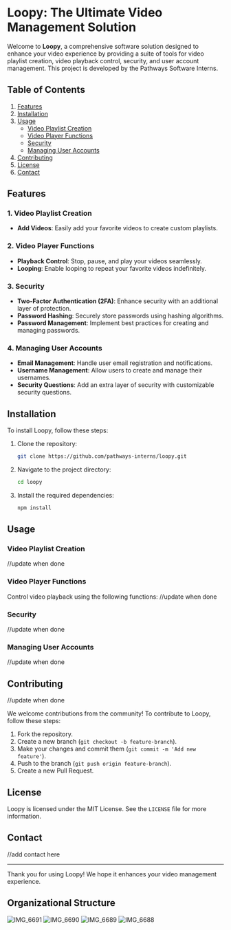 # Loopy: The Ultimate Video Management Solution

Welcome to **Loopy**, a comprehensive software solution designed to enhance your video experience by providing a suite of tools for video playlist creation, video playback control, security, and user account management. This project is developed by the Pathways Software Interns.

## Table of Contents

1. [Features](#features)
2. [Installation](#installation)
3. [Usage](#usage)
    - [Video Playlist Creation](#video-playlist-creation)
    - [Video Player Functions](#video-player-functions)
    - [Security](#security)
    - [Managing User Accounts](#managing-user-accounts)
4. [Contributing](#contributing)
5. [License](#license)
6. [Contact](#contact)

## Features

### 1. Video Playlist Creation
- **Add Videos**: Easily add your favorite videos to create custom playlists.

### 2. Video Player Functions
- **Playback Control**: Stop, pause, and play your videos seamlessly.
- **Looping**: Enable looping to repeat your favorite videos indefinitely.

### 3. Security
- **Two-Factor Authentication (2FA)**: Enhance security with an additional layer of protection.
- **Password Hashing**: Securely store passwords using hashing algorithms.
- **Password Management**: Implement best practices for creating and managing passwords.

### 4. Managing User Accounts
- **Email Management**: Handle user email registration and notifications.
- **Username Management**: Allow users to create and manage their usernames.
- **Security Questions**: Add an extra layer of security with customizable security questions.

## Installation

To install Loopy, follow these steps:

1. Clone the repository:
   ```sh
   git clone https://github.com/pathways-interns/loopy.git
   ```
2. Navigate to the project directory:
   ```sh
   cd loopy
   ```
3. Install the required dependencies:
   ```sh
   npm install
   ```

## Usage

### Video Playlist Creation
//update when done

### Video Player Functions
Control video playback using the following functions:
//update when done

### Security
//update when done

### Managing User Accounts
//update when done

## Contributing
//update when done

We welcome contributions from the community! To contribute to Loopy, follow these steps:

1. Fork the repository.
2. Create a new branch (`git checkout -b feature-branch`).
3. Make your changes and commit them (`git commit -m 'Add new feature'`).
4. Push to the branch (`git push origin feature-branch`).
5. Create a new Pull Request.

## License

Loopy is licensed under the MIT License. See the `LICENSE` file for more information.

## Contact
//add contact here

---

Thank you for using Loopy! We hope it enhances your video management experience.


## Organizational Structure


![IMG_6691](https://github.com/KaimusX/Loopy/assets/87718231/8ed4bc86-5366-4d70-a5c3-10a6f7df3b5c)
![IMG_6690](https://github.com/KaimusX/Loopy/assets/87718231/2bca95e7-090d-419e-9a94-fcf33b92738f)
![IMG_6689](https://github.com/KaimusX/Loopy/assets/87718231/5499b06b-68e5-4dfd-97f4-e47a22325527)
![IMG_6688](https://github.com/KaimusX/Loopy/assets/87718231/6db54a7d-d1ae-4f08-aca0-bf9d3b37eca5)

